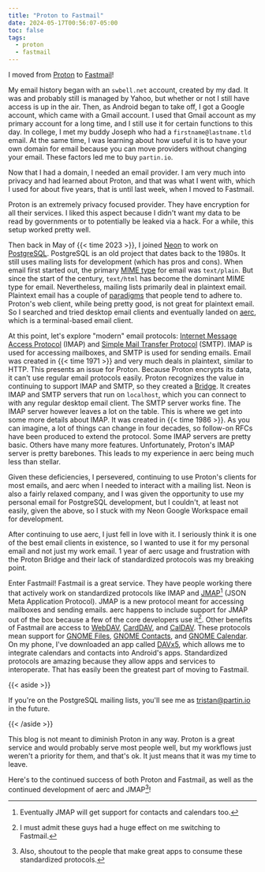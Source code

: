 ```yaml
---
title: "Proton to Fastmail"
date: 2024-05-17T00:56:07-05:00
toc: false
tags:
  - proton
  - fastmail
---
```


I moved from [Proton](https://proton.me) to [Fastmail](https://fastmail.com)!

<!--more-->

My email history began with an `swbell.net` account, created by my dad. It was
and probably still is managed by Yahoo, but whether or not I still have access
is up in the air. Then, as Android began to take off, I got a Google account,
which came with a Gmail account. I used that Gmail account as my primary account
for a long time, and I still use it for certain functions to this day. In
college, I met my buddy Joseph who had a `firstname@lastname.tld` email. At the
same time, I was learning about how useful it is to have your own domain for
email because you can move providers without changing your email. These factors
led me to buy `partin.io`.

Now that I had a domain, I needed an email provider. I am very much into privacy
and had learned about Proton, and that was what I went with, which I used for
about five years, that is until last week, when I moved to Fastmail.

Proton is an extremely privacy focused provider. They have encryption for all
their services. I liked this aspect because I didn't want my data to be read by
governments or to potentially be leaked via a hack. For a while, this setup
worked pretty well.

Then back in May of {{< time 2023 >}}, I joined [Neon](https://neon.tech) to
work on [PostgreSQL](https://postgresql.org). PostgreSQL is an old project that
dates back to the 1980s. It still uses mailing lists for development (which has
pros and cons). When email first started out, the primary
[MIME type](https://developer.mozilla.org/en-US/docs/Glossary/MIME_type) for
email was `text/plain`. But since the start of the century, `text/html` has
become the dominant MIME type for email. Nevertheless, mailing lists primarily
deal in plaintext email. Plaintext email has a couple of
[paradigms](https://useplaintext.email#etiquette) that people tend to adhere to.
Proton's web client, while being pretty good, is not great for plaintext email.
So I searched and tried desktop email clients and eventually landed on
[aerc](https://aerc-mail.org), which is a terminal-based email client.

At this point, let's explore "modern" email protocols:
[Internet Message Access Protocol](https://en.wikipedia.org/wiki/Internet_Message_Access_Protocol)
(IMAP) and
[Simple Mail Transfer Protocol](https://en.wikipedia.org/wiki/Simple_Mail_Transfer_Protocol)
(SMTP). IMAP is used for accessing mailboxes, and SMTP is used for sending
emails. Email was created in {{< time 1971 >}} and very much deals in plaintext,
similar to HTTP. This presents an issue for Proton. Because Proton encrypts its
data, it can't use regular email protocols easily. Proton recognizes the value
in continuing to support IMAP and SMTP, so they created a
[Bridge](https://proton.me/mail/bridge). It creates IMAP and SMTP servers that
run on `localhost`, which you can connect to with any regular desktop email
client. The SMTP server works fine. The IMAP server however leaves a lot on the
table. This is where we get into some more details about IMAP. It was created in
{{< time 1986 >}}. As you can imagine, a lot of things can change in four
decades, so follow-on RFCs have been produced to extend the protocol. Some IMAP
servers are pretty basic. Others have many more features. Unfortunately,
Proton's IMAP server is pretty barebones. This leads to my experience in aerc
being much less than stellar.

Given these deficiencies, I persevered, continuing to use Proton's clients for
most emails, and aerc when I needed to interact with a mailing list. Neon is
also a fairly relaxed company, and I was given the opportunity to use my
personal email for PostgreSQL development, but I couldn't, at least not easily,
given the above, so I stuck with my Neon Google Workspace email for development.

After continuing to use aerc, I just fell in love with it. I seriously think it
is one of the best email clients in existence, so I wanted to use it for my
personal email and not just my work email. 1 year of aerc usage and frustration
with the Proton Bridge and their lack of standardized protocols was my breaking
point.

Enter Fastmail! Fastmail is a great service. They have people working there that
actively work on standardized protocols like IMAP and
[JMAP](https://jmap.io)[^1] (JSON Meta Application Protocol). JMAP is a new
protocol meant for accessing mailboxes and sending emails. aerc happens to
include support for JMAP out of the box because a few of the core developers use
it[^2]. Other benefits of Fastmail are access to
[WebDAV](https://en.wikipedia.org/wiki/WebDAV),
[CardDAV](https://en.wikipedia.org/wiki/CardDAV), and
[CalDAV](https://en.wikipedia.org/wiki/CalDAV). These protocols mean support for
[GNOME Files](https://apps.gnome.org/Nautilus/),
[GNOME Contacts](https://apps.gnome.org/Contacts/), and
[GNOME Calendar](https://apps.gnome.org/Calendar/). On my phone, I've downloaded
an app called [DAVx5](https://www.davx5.com/), which allows me to integrate
calendars and contacts into Android's apps. Standardized protocols are amazing
because they allow apps and services to interoperate. That has easily been the
greatest part of moving to Fastmail.

{{< aside >}}

<!-- markdownlint-disable-next-line MD034 -->
If you're on the PostgreSQL mailing lists, you'll see me as tristan@partin.io in
the future.

{{< /aside >}}

This blog is not meant to diminish Proton in any way. Proton is a great service
and would probably serve most people well, but my workflows just weren't a
priority for them, and that's ok. It just means that it was my time to leave.

Here's to the continued success of both Proton and Fastmail, as well as the
continued development of aerc and JMAP[^3]!

[^1]: Eventually JMAP will get support for contacts and calendars too.
[^2]: I must admit these guys had a huge effect on me switching to Fastmail.
[^3]:
    Also, shoutout to the people that make great apps to consume these
    standardized protocols.
